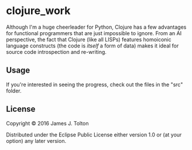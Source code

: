 # clojure_work

Although I'm a huge cheerleader for Python, Clojure has a few advantages
for functional programmers that are just impossible to ignore.  From an AI
perspective, the fact that Clojure (like all LISPs) features homoiconic
language constructs (the code is _itself_ a form of data) makes it ideal
 for source code introspection and re-writing. 

## Usage

If you're interested in seeing the progress, check out the files in the "src"
folder.

## License

Copyright © 2016 James J. Tolton

Distributed under the Eclipse Public License either version 1.0 or (at
your option) any later version.
